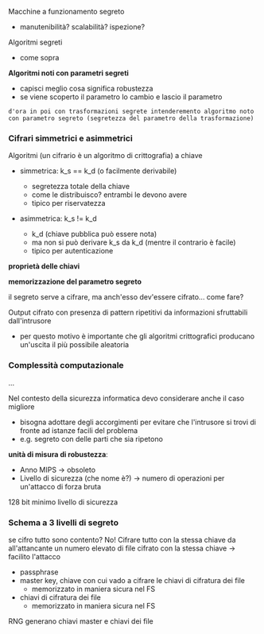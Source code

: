 Macchine a funzionamento segreto
- manutenibilità? scalabilità? ispezione?

Algoritmi segreti
- come sopra

**Algoritmi noti con parametri segreti**
- capisci meglio cosa significa robustezza
- se viene scoperto il parametro lo cambio e lascio il parametro

```
d'ora in poi con trasformazioni segrete intenderemento algoritmo noto con parametro segreto (segretezza del parametro della trasformazione)
```

### Cifrari simmetrici e asimmetrici
Algoritmi (un cifrario è un algoritmo di crittografia) a chiave
- simmetrica:   k_s == k_d (o facilmente derivabile)
    - segretezza totale della chiave
    - come le distribuisco? entrambi le devono avere
    - tipico per riservatezza

- asimmetrica:  k_s != k_d 
    - k_d (chiave pubblica può essere nota)
    - ma non si può derivare k_s da k_d (mentre il contrario è facile)
    - tipico per autenticazione


**proprietà delle chiavi**


**memorizzazione del parametro segreto**

il segreto serve a cifrare, ma anch'esso dev'essere cifrato... come fare?


Output cifrato con presenza di pattern ripetitivi da informazioni sfruttabili dall'intrusore
- per questo motivo è importante che gli algoritmi crittografici producano un'uscita il più possibile aleatoria











### Complessità computazionale
...


Nel contesto della sicurezza informatica devo considerare anche il caso migliore
- bisogna adottare degli accorgimenti per evitare che l'intrusore si trovi di fronte ad istanze facili del problema
- e.g. segreto con delle parti che sia ripetono


**unità di misura di robustezza**:
- Anno MIPS -> obsoleto
- Livello di sicurezza (che nome è?) -> numero di operazioni per un'attacco di forza bruta

128 bit minimo livello di sicurezza






### Schema a 3 livelli di segreto
se cifro tutto sono contento? No! Cifrare tutto con la stessa chiave da all'attancante un numero elevato di file cifrato con la stessa chiave -> facilito l'attacco

- passphrase
- master key, chiave con cui vado a cifrare le chiavi di cifratura dei file
    - memorizzato in maniera sicura nel FS
- chiavi di cifratura dei file
    - memorizzato in maniera sicura nel FS

RNG generano chiavi master e chiavi dei file